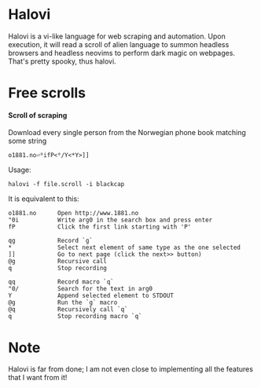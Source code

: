 # Halovi
Halovi is a vi-like language for web scraping and automation. Upon execution, it will read a scroll of alien language to summon headless browsers and headless neovims to perform dark magic on webpages. That's pretty spooky, thus halovi.

# Free scrolls

#### Scroll of scraping
Download every single person from the Norwegian phone book matching some string
```
o1881.no⏎⁰ifP<⁰/Y<*Y>]]
```

Usage:
```
halovi -f file.scroll -i blackcap
```

It is equivalent to this:
```
o1881.no      Open http://www.1881.no
"0i           Write arg0 in the search box and press enter
fP            Click the first link starting with 'P'

qg            Record `g`
*             Select next element of same type as the one selected
]]            Go to next page (click the next>> button)
@g            Recursive call
q             Stop recording

qq            Record macro `q`
"0/           Search for the text in arg0
Y             Append selected element to STDOUT
@g            Run the `g` macro
@q            Recursively call `q`
q             Stop recording macro `q`
```

# Note

Halovi is far from done; I am not even close to implementing all the features that I want from it!
